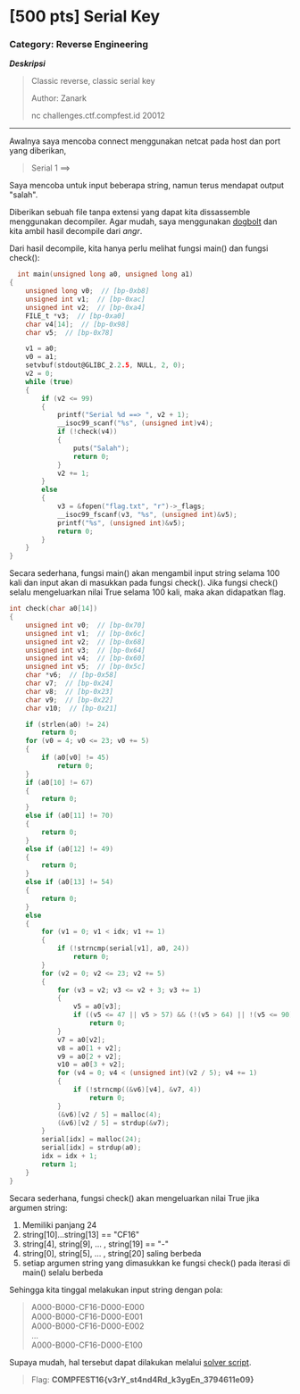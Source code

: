 # [500 pts] Serial Key
### Category: Reverse Engineering

***Deskripsi***
>Classic reverse, classic serial key
>
>Author: Zanark
>
>nc challenges.ctf.compfest.id 20012
____________________________________________________________________________

Awalnya saya mencoba connect menggunakan netcat pada host dan port yang diberikan,
> Serial 1 ==>

Saya mencoba untuk input beberapa string, namun terus mendapat output "salah".

Diberikan sebuah file tanpa extensi yang dapat kita dissassemble menggunakan decompiler. Agar mudah, saya menggunakan [dogbolt](https://dogbolt.org/?id=2a023dcd-9c76-414f-9a92-a6c1a37583fa#angr=355) dan kita ambil hasil decompile dari _angr_.

Dari hasil decompile, kita hanya perlu melihat fungsi main() dan fungsi check():
```c
  int main(unsigned long a0, unsigned long a1)
{
    unsigned long v0;  // [bp-0xb8]
    unsigned int v1;  // [bp-0xac]
    unsigned int v2;  // [bp-0xa4]
    FILE_t *v3;  // [bp-0xa0]
    char v4[14];  // [bp-0x98]
    char v5;  // [bp-0x78]

    v1 = a0;
    v0 = a1;
    setvbuf(stdout@GLIBC_2.2.5, NULL, 2, 0);
    v2 = 0;
    while (true)
    {
        if (v2 <= 99)
        {
            printf("Serial %d ==> ", v2 + 1);
            __isoc99_scanf("%s", (unsigned int)v4);
            if (!check(v4))
            {
                puts("Salah");
                return 0;
            }
            v2 += 1;
        }
        else
        {
            v3 = &fopen("flag.txt", "r")->_flags;
            __isoc99_fscanf(v3, "%s", (unsigned int)&v5);
            printf("%s", (unsigned int)&v5);
            return 0;
        }
    }
}
```
Secara sederhana, fungsi main() akan mengambil input string selama 100 kali dan input akan di masukkan pada fungsi check(). Jika fungsi check() selalu mengeluarkan nilai True selama 100 kali, maka akan didapatkan flag.

```c
int check(char a0[14])
{
    unsigned int v0;  // [bp-0x70]
    unsigned int v1;  // [bp-0x6c]
    unsigned int v2;  // [bp-0x68]
    unsigned int v3;  // [bp-0x64]
    unsigned int v4;  // [bp-0x60]
    unsigned int v5;  // [bp-0x5c]
    char *v6;  // [bp-0x58]
    char v7;  // [bp-0x24]
    char v8;  // [bp-0x23]
    char v9;  // [bp-0x22]
    char v10;  // [bp-0x21]

    if (strlen(a0) != 24)
        return 0;
    for (v0 = 4; v0 <= 23; v0 += 5)
    {
        if (a0[v0] != 45)
            return 0;
    }
    if (a0[10] != 67)
    {
        return 0;
    }
    else if (a0[11] != 70)
    {
        return 0;
    }
    else if (a0[12] != 49)
    {
        return 0;
    }
    else if (a0[13] != 54)
    {
        return 0;
    }
    else
    {
        for (v1 = 0; v1 < idx; v1 += 1)
        {
            if (!strncmp(serial[v1], a0, 24))
                return 0;
        }
        for (v2 = 0; v2 <= 23; v2 += 5)
        {
            for (v3 = v2; v3 <= v2 + 3; v3 += 1)
            {
                v5 = a0[v3];
                if ((v5 <= 47 || v5 > 57) && (!(v5 > 64) || !(v5 <= 90)))
                    return 0;
            }
            v7 = a0[v2];
            v8 = a0[1 + v2];
            v9 = a0[2 + v2];
            v10 = a0[3 + v2];
            for (v4 = 0; v4 < (unsigned int)(v2 / 5); v4 += 1)
            {
                if (!strncmp((&v6)[v4], &v7, 4))
                    return 0;
            }
            (&v6)[v2 / 5] = malloc(4);
            (&v6)[v2 / 5] = strdup(&v7);
        }
        serial[idx] = malloc(24);
        serial[idx] = strdup(a0);
        idx = idx + 1;
        return 1;
    }
}
```
Secara sederhana, fungsi check() akan mengeluarkan nilai True jika argumen string:
1. Memiliki panjang 24
2. string[10]...string[13] == "CF16"
3. string[4], string[9], ... , string[19] == "-"
4. string[0], string[5], ... , string[20] saling berbeda
5. setiap argumen string yang dimasukkan ke fungsi check() pada iterasi di main() selalu berbeda

Sehingga kita tinggal melakukan input string dengan pola:
>A000-B000-CF16-D000-E000  
>A000-B000-CF16-D000-E001  
>A000-B000-CF16-D000-E002  
>...  
>A000-B000-CF16-D000-E100  

Supaya mudah, hal tersebut dapat dilakukan melalui [solver script](https://github.com/FieryBanana101/COMPFEST-16_TeamBaruBelajarCTF/blob/main/Hacker%20Class/Serial%20Key/Serial%20Key.py).

> Flag: **COMPFEST16{v3rY_st4nd4Rd_k3ygEn_3794611e09}**
